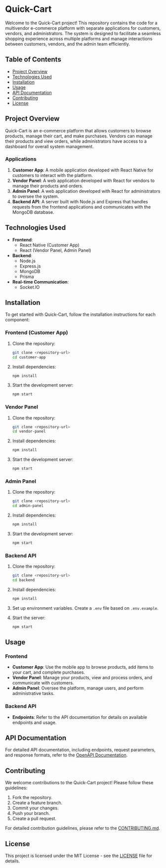 # Quick-Cart

Welcome to the Quick-Cart project! This repository contains the code for a multivendor e-commerce platform with separate applications for customers, vendors, and administrators. The system is designed to facilitate a seamless shopping experience across multiple platforms and manage interactions between customers, vendors, and the admin team efficiently.

## Table of Contents

- [Project Overview](#project-overview)
- [Technologies Used](#technologies-used)
- [Installation](#installation)
- [Usage](#usage)
- [API Documentation](#api-documentation)
- [Contributing](#contributing)
- [License](#license)

## Project Overview

Quick-Cart is an e-commerce platform that allows customers to browse products, manage their cart, and make purchases. Vendors can manage their products and view orders, while administrators have access to a dashboard for overall system management.

### Applications

1. **Customer App**: A mobile application developed with React Native for customers to interact with the platform.
2. **Vendor Panel**: A web application developed with React for vendors to manage their products and orders.
3. **Admin Panel**: A web application developed with React for administrators to oversee the system.
4. **Backend API**: A server built with Node.js and Express that handles requests from the frontend applications and communicates with the MongoDB database.

## Technologies Used

- **Frontend**:
  - React Native (Customer App)
  - React (Vendor Panel, Admin Panel)
- **Backend**:
  - Node.js
  - Express.js
  - MongoDB
  - Prisma
- **Real-time Communication**:
  - Socket.IO

## Installation

To get started with Quick-Cart, follow the installation instructions for each component:

### Frontend (Customer App)

1. Clone the repository:
   ```bash
   git clone <repository-url>
   cd customer-app
   ```

2. Install dependencies:
   ```bash
   npm install
   ```

3. Start the development server:
   ```bash
   npm start
   ```

### Vendor Panel

1. Clone the repository:
   ```bash
   git clone <repository-url>
   cd vendor-panel
   ```

2. Install dependencies:
   ```bash
   npm install
   ```

3. Start the development server:
   ```bash
   npm start
   ```

### Admin Panel

1. Clone the repository:
   ```bash
   git clone <repository-url>
   cd admin-panel
   ```

2. Install dependencies:
   ```bash
   npm install
   ```

3. Start the development server:
   ```bash
   npm start
   ```

### Backend API

1. Clone the repository:
   ```bash
   git clone <repository-url>
   cd backend
   ```

2. Install dependencies:
   ```bash
   npm install
   ```

3. Set up environment variables. Create a `.env` file based on `.env.example`.

4. Start the server:
   ```bash
   npm start
   ```

## Usage

### Frontend

- **Customer App**: Use the mobile app to browse products, add items to your cart, and complete purchases.
- **Vendor Panel**: Manage your products, view and process orders, and communicate with customers.
- **Admin Panel**: Oversee the platform, manage users, and perform administrative tasks.

### Backend API

- **Endpoints**: Refer to the API documentation for details on available endpoints and usage.

## API Documentation

For detailed API documentation, including endpoints, request parameters, and response formats, refer to the [OpenAPI Documentation](./api/openapi.yaml).

## Contributing

We welcome contributions to the Quick-Cart project! Please follow these guidelines:

1. Fork the repository.
2. Create a feature branch.
3. Commit your changes.
4. Push your branch.
5. Create a pull request.

For detailed contribution guidelines, please refer to the [CONTRIBUTING.md](./CONTRIBUTING.md).

## License

This project is licensed under the MIT License - see the [LICENSE](./LICENSE) file for details.

